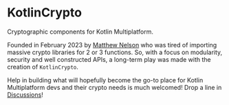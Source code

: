 # KotlinCrypto

Cryptographic components for Kotlin Multiplatform.

Founded in February 2023 by [Matthew Nelson][url-05nelsonm] who was tired 
of importing massive crypto libraries for 2 or 3 functions. So, with a focus 
on modularity, security and well constructed APIs, a long-term play was made 
with the creation of `KotlinCrypto`.

Help in building what will hopefully become the go-to place for Kotlin 
Multiplatform devs and their crypto needs is much welcomed! Drop a line in 
[Discussions][url-discussions]!

[url-05nelsonm]: https://github.com/05nelsonm
[url-discussions]: https://github.com/orgs/KotlinCrypto/discussions
